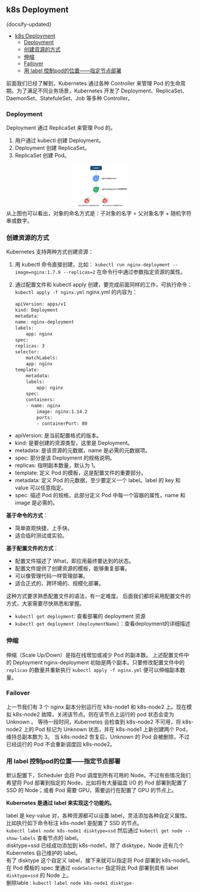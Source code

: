 ## k8s Deployment
{docsify-updated}

- [k8s Deployment](#k8s-deployment)
	- [Deployment](#deployment)
	- [创建资源的方式](#创建资源的方式)
	- [伸缩](#伸缩)
	- [Failover](#failover)
	- [用 label 控制pod的位置——指定节点部署](#用-label-控制pod的位置指定节点部署)


前面我们已经了解到，Kubernetes 通过各种 Controller 来管理 Pod 的生命周期。为了满足不同业务场景，Kubernetes 开发了 Deployment、ReplicaSet、DaemonSet、StatefuleSet、Job 等多种 Controller。

### Deployment
Deployment 通过 ReplicaSet 来管理 Pod 的。

1. 用户通过 kubectl 创建 Deployment。
2. Deployment 创建 ReplicaSet。
3. ReplicaSet 创建 Pod。

<center><img src="pics/deployment.jpg" width=30%></center>
从上图也可以看出，对象的命名方式是：子对象的名字 = 父对象名字 + 随机字符串或数字。

### 创建资源的方式
Kubernetes 支持两种方式创建资源：
1. 用 kubectl 命令直接创建，比如：
	`kubectl run nginx-deployment --image=nginx:1.7.9 --replicas=2`
	在命令行中通过参数指定资源的属性。

2. 通过配置文件和 kubectl apply 创建，要完成前面同样的工作，可执行命令：
	`kubectl apply -f nginx.yml`
	nginx.yml 的内容为：
	```
	apiVersion: apps/v1
	kind: Deployment
	metadata:
	name: nginx-deployment
	labels:
		app: nginx
	spec:
	replicas: 3
	selector:
		matchLabels:
		app: nginx
	template:
		metadata:
		labels:
			app: nginx
		spec:
		containers:
		- name: nginx
			image: nginx:1.14.2
			ports:
			- containerPort: 80
	```

+ apiVersion: 是当前配置格式的版本。
+ kind: 是要创建的资源类型，这里是 Deployment。
+ metadata: 是该资源的元数据，name 是必需的元数据项。
+ spec: 部分是该 Deployment 的规格说明。
+ replicas: 指明副本数量，默认为 1。
+ template: 定义 Pod 的模板，这是配置文件的重要部分。
+ metadata: 定义 Pod 的元数据，至少要定义一个 label。label 的 key 和 value 可以任意指定。
+ spec: 描述 Pod 的规格，此部分定义 Pod 中每一个容器的属性，name 和 image 是必需的。

**基于命令的方式**：
   + 简单直观快捷，上手快。
   + 适合临时测试或实验。

**基于配置文件的方式**：
   + 配置文件描述了 What，即应用最终要达到的状态。
   + 配置文件提供了创建资源的模板，能够重复部署。
   + 可以像管理代码一样管理部署。
   + 适合正式的、跨环境的、规模化部署。

这种方式要求熟悉配置文件的语法，有一定难度。
后面我们都将采用配置文件的方式，大家需要尽快熟悉和掌握。

+ `kubectl get deployment`: 查看部署的 deployment 资源
+ `kubectl get deployment [deploymentName]`：查看deployment的详细描述

### 伸缩
伸缩（Scale Up/Down）是指在线增加或减少 Pod 的副本数。
上述配置文件中的 Deployment nginx-deployment 初始是两个副本。只要修改配置文件中的 `replicas` 的数量并重新执行 `kubectl apply -f nginx.yml` 便可以伸缩副本数量。

### Failover
上一节我们有 3 个 nginx 副本分别运行在 k8s-node1 和 k8s-node2 上。现在模拟 k8s-node2 故障，关闭该节点。则在该节点上运行的 pod 状态会变为 Unknown 。
等待一段时间，Kubernetes 会检查到 k8s-node2 不可用，将 k8s-node2 上的 Pod 标记为 Unknown 状态，并在 k8s-node1 上新创建两个 Pod，维持总副本数为 3。
当 k8s-node2 恢复后，Unknown 的 Pod 会被删除，不过已经运行的 Pod 不会重新调度回 k8s-node2。

### 用 label 控制pod的位置——指定节点部署
默认配置下，Scheduler 会将 Pod 调度到所有可用的 Node。不过有些情况我们希望将 Pod 部署到指定的 Node，比如将有大量磁盘 I/O 的 Pod 部署到配置了 SSD 的 Node；或者 Pod 需要 GPU，需要运行在配置了 GPU 的节点上。

**Kubernetes 是通过 label 来实现这个功能的。**

label 是 key-value 对，各种资源都可以设置 label，灵活添加各种自定义属性。比如执行如下命令标注 k8s-node1 是配置了 SSD 的节点。  
`kubectl label node k8s-node1 disktype=ssd`
然后通过 `kubectl get node --show-labels` 查看节点的 label。  
disktype=ssd 已经成功添加到 k8s-node1，除了 disktype，Node 还有几个 Kubernetes 自己维护的 label。  
有了 disktype 这个自定义 label，接下来就可以指定将 Pod 部署到 k8s-node1。  
在 Pod 模板的 spec 里通过 `nodeSelector` 指定将此 Pod 部署到具有 label `disktype=ssd` 的 Node 上。  
删除lable : `kubectl label node k8s-node1 disktype-`


